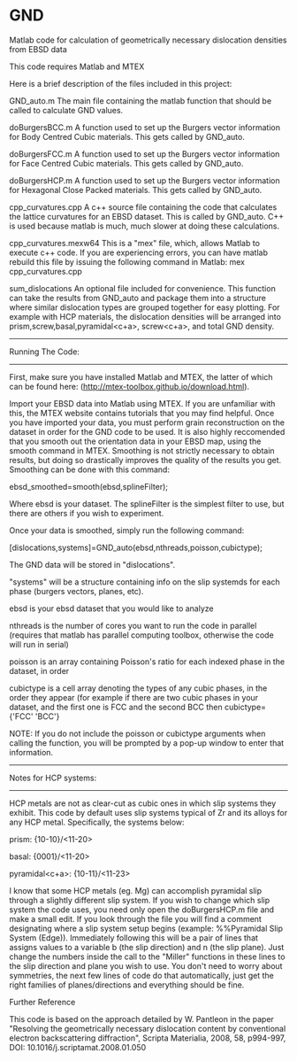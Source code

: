 # GND
Matlab code for calculation of geometrically necessary dislocation densities from EBSD data

This code requires Matlab and MTEX

Here is a brief description of the files included in this project:


GND_auto.m 
	The main file containing the matlab function that should be called to calculate GND values.

doBurgersBCC.m
	A function used to set up the Burgers vector information for Body Centred Cubic materials.
	This gets called by GND_auto.
	
doBurgersFCC.m
	A function used to set up the Burgers vector information for Face Centred Cubic materials.
	This gets called by GND_auto.
	
doBurgersHCP.m
	A function used to set up the Burgers vector information for Hexagonal Close Packed materials.
	This gets called by GND_auto.
	
cpp_curvatures.cpp 
	A c++ source file containing the code that calculates the lattice curvatures for an EBSD dataset.
	This is called by GND_auto.  C++ is used because matlab is much, much slower at doing these calculations.

cpp_curvatures.mexw64
	This is a "mex" file, which, allows Matlab to execute c++ code.  If you are experiencing errors, you can
	have matlab rebuild this file by issuing the following command in Matlab: mex cpp_curvatures.cpp
	
sum_dislocations
	An optional file included for convenience.  This function can take the results from GND_auto and package
	them into a structure where similar dislocation types are grouped together for easy plotting.  For example
	with HCP materials, the dislocation densities will be arranged into prism<a>,screw<a>,basal<a>,pyramidal<c+a>,
	screw<c+a>, and total GND density.


*************************************	
Running The Code:
*************************************
First, make sure you have installed Matlab and MTEX, the latter of which can be found here: (http://mtex-toolbox.github.io/download.html).

Import your EBSD data into Matlab using MTEX.  If you are unfamiliar with this, the MTEX website contains tutorials that you may find
helpful.  Once you have imported your data, you must perform grain reconstruction on the dataset in order for the GND code to be used.
It is also highly reccomended that you smooth out the orientation data in your EBSD map, using the smooth command in MTEX.  Smoothing
is not strictly necessary to obtain results, but doing so drastically improves the quality of the results you get.  Smoothing can be 
done with this command:

ebsd_smoothed=smooth(ebsd,splineFilter);

Where ebsd is your dataset.  The splineFilter is the simplest filter to use, but there are others if you wish to experiment.

Once your data is smoothed, simply run the following command:

[dislocations,systems]=GND_auto(ebsd,nthreads,poisson,cubictype);

The GND data will be stored in "dislocations".

"systems" will be a structure containing info on the slip systemds for each phase (burgers vectors, planes, etc). 

ebsd is your ebsd dataset that you would like to analyze

nthreads is the number of cores you want to run the code in parallel (requires that matlab has parallel computing toolbox, otherwise the code will run in serial)

poisson is an array containing Poisson's ratio for each indexed phase in the dataset, in order

cubictype is a cell array denoting the types of any cubic phases, in the order they appear (for example if there are two cubic phases in your dataset, and the first one is FCC and the second BCC then cubictype={'FCC' 'BCC'}

NOTE: If you do not include the poisson or cubictype arguments when calling the function, you will be prompted by a pop-up window to enter that information.


****************************************
Notes for HCP systems:
****************************************

HCP metals are not as clear-cut as cubic ones in which slip systems they exhibit.  This code by default uses slip systems typical of Zr and its alloys for any HCP metal.  Specifically, the systems below:

prism<a>: {10-10}/<11-20>

basal<a>: {0001}/<11-20>

pyramidal<c+a>: {10-11}/<11-23>

I know that some HCP metals (eg. Mg) can accomplish pyramidal slip through a slightly different slip system.  If you wish to change which slip system the code uses, you need only open the doBurgersHCP.m file and make
a small edit.  If you look through the file you will find a comment designating where a slip system setup begins (example: %%Pyramidal Slip System (Edge)).  Immediately following this will be a pair of lines that assigns
values to a variable b (the slip direction) and n (the slip plane).  Just change the numbers inside the call to the "Miller" functions in these lines to the slip direction and plane you wish to use.  You don't need to worry
about symmetries, the next few lines of code do that automatically, just get the right families of planes/directions and everything should be fine.


Further Reference

This code is based on the approach detailed by W. Pantleon in the paper "Resolving the geometrically necessary dislocation content by conventional
electron backscattering diffraction", Scripta Materialia, 2008, 58, p994-997, DOI: 10.1016/j.scriptamat.2008.01.050